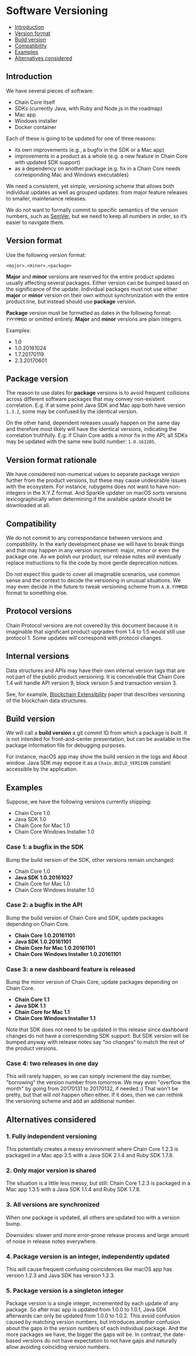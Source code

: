 # Software Versioning

* [Introduction](#introduction)
* [Version format](#version-format)
* [Build version](#build-version)
* [Compatibility](#compatibility)
* [Examples](#examples)
* [Alternatives considered](#alternatives-considered)

## Introduction

We have several pieces of software:

* Chain Core itself
* SDKs (currently Java, with Ruby and Node.js in the roadmap)
* Mac app
* Windows installer
* Docker container

Each of these is going to be updated for one of three reasons:

* its own improvements (e.g., a bugfix in the SDK or a Mac app)
* improvements in a product as a whole (e.g. a new feature in Chain Core with updated SDK support)
* as a dependency on another package (e.g. fix in a Chain Core needs corresponding Mac and Windows executables)

We need a consistent, yet simple, versioning scheme that allows both individual updates as well as grouped updates: from major feature releases to smaller, maintenance releases.

We do not want to formally commit to specific semantics of the version numbers, such as [SemVer](http://semver.org), but we need to keep all numbers in order, so it’s easier to navigate them.

## Version format

Use the following version format:

    <major>.<minor>.<package>

**Major** and **minor** versions are reserved for the entire product updates usually affecting several packages. Either version can be bumped based on the significance of the update. Individual packages must not use either **major** or **minor** version on their own without synchronization with the entire product line, but instead should use **package** version.

**Package** version must be formatted as dates in the following format: `YYYYMMDD` or omitted entirely. **Major** and **minor** versions are plain integers.

Examples:

* 1.0
* 1.0.20161024
* 1.7.20170119
* 2.3.20170601

## Package version

The reason to use dates for **package** versions is to avoid frequent collisions across different software packages that may convey non-existent correlation. E.g. if at some point Java SDK and Mac app both have version `1.3.2`, some may be confused by the identical version. 

On the other hand, dependent releases usually happen on the same day and therefore most likely will have the identical versions, indicating the correlation truthfully. E.g. if Chain Core adds a minor fix in the API, all SDKs may be updated with the same new build number: `1.0.161205`.

## Version format rationale

We have considered non-numerical values to separate package version further from the product versions, but these may cause undesirable issues with the ecosystem. For instance, rubygems does not want to have non-integers in the X.Y.Z format. And Sparkle updater on macOS sorts versions lexicographically when determining if the available update should be downloaded at all. 

## Compatibility

We do not commit to any correspondance between versions and compatibility. In the early development phase we will have to break things and that may happen in any version increment: major, minor or even the package one. As we polish our product, our release notes will eventually replace instructions to fix the code by more gentle deprecation notices.

Do not expect this guide to cover all imaginable scenarios, use common sense and the context to decide the versioning in unusual situations. We may even decide in the future to tweak versioning scheme from `A.B.YYMMDD` format to something else.

## Protocol versions

Chain Protocol versions are not covered by this document because it is imaginable that significant product upgrades from 1.4 to 1.5 would still use protocol 1. Some updates will correspond with protocol changes.

## Internal versions

Data structures and APIs may have their own internal version tags that are not part of the public product versioning. It is conceivable that Chain Core 1.4 will handle API version 9, block version 5 and transaction version 3.

See, for example, [Blockchain Extensibility](../protocol/papers/blockchain-extensibility.md) paper that describes versioning of the blockchain data structures.

## Build version

We will call a **build version** a git commit ID from which a package is built. It is not intended for front-and-center presentation, but can be available in the package information file for debugging purposes. 

For instance, macOS app may show the build version in the logs and About window. Java SDK may expose it as a `Chain.BUILD_VERSION` constant accessible by the application.

## Examples

Suppose, we have the following versions currently shipping:

* Chain Core 1.0
* Java SDK 1.0
* Chain Core for Mac 1.0
* Chain Core Windows Installer 1.0

### Case 1: a bugfix in the SDK

Bump the build version of the SDK, other versions remain unchanged:

* Chain Core 1.0
* **Java SDK 1.0.20161027**
* Chain Core for Mac 1.0
* Chain Core Windows Installer 1.0

### Case 2: a bugfix in the API

Bump the build version of Chain Core and SDK, update packages depending on Chain Core.

* **Chain Core 1.0.20161101**
* **Java SDK 1.0.20161101**
* **Chain Core for Mac 1.0.20161101**
* **Chain Core Windows Installer 1.0.20161101**

### Case 3: a new dashboard feature is released

Bump the minor version of Chain Core, update packages depending on Chain Core.

* **Chain Core 1.1**
* **Java SDK 1.1**
* **Chain Core for Mac 1.1**
* **Chain Core Windows Installer 1.1**

Note that SDK does not need to be updated in this release since dashboard changes do not have a corresponding SDK support.
But SDK version will be bumped anyway with release notes say "no changes" to match the rest of the product versions.

### Case 4: two releases in one day

This will rarely happen, so we can simply increment the day number, "borrowing" the version number from tomorrow. We may even "overflow the month" by going from 20170131 to 20170132, if needed :) That won't be pretty, but that will not happen often either. If it does, then we can rethink the versioning scheme and add an additional number.


## Alternatives considered

### 1. Fully independent versioning

This potentially creates a messy environment where Chain Core 1.2.3 is packaged in a Mac app 3.5 with a Java SDK 2.1.4 and Ruby SDK 1.7.8.

### 2. Only major version is shared

The situation is a little less messy, but still: Chain Core 1.2.3 is packaged in a Mac app 1.3.5 with a Java SDK 1.1.4 and Ruby SDK 1.7.8.

### 3. All versions are synchronized

When one package is updated, all others are updated too with a version bump. 

Downsides: slower and more error-prone release process and large amount of noise in release notes everywhere.

### 4. Package version is an integer, independently updated

This will cause frequent confusing coincidences like macOS app has version 1.2.3 and Java SDK has version 1.2.3.

### 5. Package version is a singleton integer

Package version is a single integer, incremented by each update of any package. So after mac app is updated from 1.0.0 to 1.0.1, Java SDK afterwards can only be updated from 1.0.0 to 1.0.2. This avoid confusion caused by matching version numbers, but introduces another confusion about the gaps in the version numbers of each individual package. And the more packages we have, the bigger the gaps will be. In contrast, the date-based versions do not have expectation to not have gaps and naturally allow avoiding coinciding version numbers.


